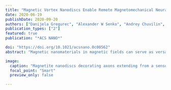 ```yaml
---
title: "Magnetic Vortex Nanodiscs Enable Remote Magnetomechanical Neural Stimulation"
date: 2020-06-19
publishDate: 2020-09-20
authors: ["Danijela Gregurec", "Alexander W Senko", "Andrey Chuvilin", "Pooja Reddy", "Ashwin Sankararaman", "Dekel Rosenfeld", "Pohan Chiang", "Francisco Garcia", "Ian Tafel", "Georgios Varnavides", "Eugenia Ciocan", "Polina Anikeeva"]
publication_types: ["2"]
featured: true
publication: "*ACS NANO*"

doi: "https://doi.org/10.1021/acsnano.0c00562"
abstract: "Magnetic nanomaterials in magnetic fields can serve as versatile transducers for remote interrogation of cell functions. In this study, we leveraged the transition from vortex to in-plane magnetization in iron oxide nanodiscs to modulate the activity of mechanosensory cells. When a vortex configuration of spins is present in magnetic nanomaterials, it enables rapid control over their magnetization direction and magnitude. The vortex configuration manifests in near zero net magnetic moment in the absence of a magnetic field, affording greater colloidal stability of magnetic nanomaterials in suspensions. Together, these properties invite the application of magnetic vortex particles as transducers of externally applied minimally invasive magnetic stimuli in biological systems. Using magnetic modeling and electron holography, we predict and experimentally demonstrate magnetic vortex states in an array of colloidally synthesized magnetite nanodiscs 98–226 nm in diameter. The magnetic nanodiscs applied as transducers of torque for remote control of mechanosensory neurons demonstrated the ability to trigger Ca2+ influx in weak (≤28 mT), slowly varying (≤5 Hz) magnetic fields. The extent of cellular response was determined by the magnetic nanodisc volume and magnetic field conditions. Magnetomechanical activation of a mechanosensitive cation channel TRPV4 (transient receptor potential vanilloid family member 4) exogenously expressed in the nonmechanosensitive HEK293 cells corroborated that the stimulation is mediated by mechanosensitive ion channels. With their large magnetic torques and colloidal stability, magnetic vortex particles may facilitate basic studies of mechanoreception and its applications to control electroactive cells with remote magnetic stimuli."

image:
  caption: "Magnetite nanodiscs decorating axons extending from a sensory neuronal structure dorsal root ganglion in vitro revealed by scanning electron microscopy. Switching from the vortex to in-plane magnetization state enabled the nanodiscs to transduce torques to the membranes of mechanosensitive neurons and, thus, to trigger their activity via remotely applied magnetic fields."
  focal_point: "Smart"
  preview_only: false

---
```


